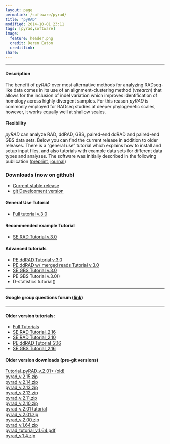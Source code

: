 ```yaml
---
layout: page
permalink: /software/pyrad/
title: "pyRAD"
modified: 2014-10-01 23:11
tags: [pyrad,software]
image:
  feature: header.png
  credit: Deren Eaton
  creditlink: 
share: 
---
```


---------------------   

#### Description

The benefit of _pyRAD_ over most alternative methods for analyzing RADseq-like data comes in its use of an alignment-clustering method (_vsearch_) that allows for the inclusion of indel variation which improves identification of homology across highly divergent samples. For this reason _pyRAD_ is commonly employed for RADseq studies at deeper phylogenetic scales, however, it works equally well at shallow scales.  

#### Flexibility

_pyRAD_ can analyze RAD, ddRAD, GBS, paired-end ddRAD and paired-end GBS data sets. Below you can find the current release in addition to older releases. There is a “general use” tutorial which explains how to install and setup input files, and also tutorials with example data sets for different data types and analyses. The software was initially described in the following publication ([preprint](http://biorxiv.org/content/early/2013/12/03/001081), [journal](http://bioinformatics.oxfordjournals.org/content/early/2014/03/20/bioinformatics.btu121 ))  

### Downloads (now on github)  
+  [Current stable release](https://github.com/dereneaton/pyrad/releases)
+  [git Development version](https://github.com/dereneaton/pyrad/)

#### General Use Tutorial
+  [Full tutorial v.3.0](http://nbviewer.ipython.org/gist/dereneaton/af9548ea0e94bff99aa0/pyRAD_v.3.0.ipynb)  

#### Recommended example Tutorial  
+  [SE RAD Tutorial v.3.0](http://nbviewer.ipython.org/gist/dereneaton/1f661bfb205b644086cc/tutorial_RAD_3.0.ipynb)  

#### Advanced tutorials  
+  [PE ddRAD Tutorial v.3.0](http://nbviewer.ipython.org/gist/dereneaton/dc6241083c912519064e/tutorial_pairddRAD_3.0.ipynb)  
+  [PE ddRAD w/ merged reads Tutorial v.3.0](http://nbviewer.ipython.org/gist/dereneaton/dc6241083c912519064e/tutorial_pairddRAD_3.0-merged.ipynb)  
+  [SE GBS Tutorial v.3.0](http://nbviewer.ipython.org/gist/dereneaton/9d12ff5ab6584c5ceafa/tutorial_GBS_3.0.ipynb)  
+  PE GBS Tutorial v.3.0()
+  D-statistics tutorial()  

--------------------------  

#### Google group questions forum ([link](https://groups.google.com/forum/#!forum/pyrad-users))

---------------------------  

#### Older version tutorials: 
+  [Full Tutorials](http://nbviewer.ipython.org/gist/dereneaton/af9548ea0e94bff99aa0)  
+  [SE RAD Tutorial_2.16](http://nbviewer.ipython.org/gist/dereneaton/1f661bfb205b644086cc)
+  [SE RAD Tutorial_2.10](http://nbviewer.ipython.org/gist/dereneaton/1f661bfb205b644086cc/pyRAD_v.2.10.ipynb)   
+  [PE ddRAD Tutorial_2.16](http://nbviewer.ipython.org/gist/dereneaton/1f661bfb205b644086cc/tutorial_RAD.ipynb)  
+  [SE GBS Tutorial_2.16](http://nbviewer.ipython.org/gist/dereneaton/9d12ff5ab6584c5ceafa/tutorial_GBS_2.16.ipynb)  

#### Older version downloads (pre-git versions)
[Tutorial\_pyRAD\_v.2.01+ (old)](/tutorial/pyrad_v.2.1/)  
[pyrad_v.2.15.zip](/downloads/pyrad_v.2.15.zip)  
[pyrad_v.2.14.zip](/downloads/pyrad_v.2.14.zip)  
[pyrad_v.2.13.zip](/downloads/pyrad_v.2.13.zip)  
[pyrad_v.2.12.zip](/downloads/pyrad_v.2.12.zip)   
[pyrad_v.2.11.zip](/downloads/pyrad_v.2.11.zip)  
[pyrad_v.2.10.zip](/downloads/pyrad_v.2.10.zip)   
[pyrad_v.2.01 tutorial](http://nbviewer.ipython.org/gist/dereneaton/af9548ea0e94bff99aa0)  
[pyrad_v.2.01.zip](/downloads/pyrad_v.2.01.zip)  
[pyrad_v.2.00.zip](/downloads/pyrad_v.2.0.zip)  
[pyrad_v.1.64.zip](/downloads/pyrad_v.1.64.zip)  
[pyrad\_tutorial\_v.1.64.pdf](/downloads/pyrad_v.1.64.pdf)  
[pyrad_v.1.4.zip](/downloads/pyrad_v.1.4.zip)  
